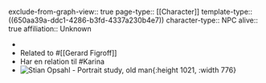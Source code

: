 exclude-from-graph-view:: true
page-type:: [[Character]]
template-type:: ((650aa39a-ddc1-4286-b3fd-4337a230b4e7))
character-type:: NPC
alive:: true
affiliation:: Unknown

-
- Related to #[[Gerard Figroff]]
- Har en relation til #Karina
- ![Stian Opsahl - Portrait study, old man](https://cdna.artstation.com/p/assets/images/images/025/860/448/large/stian-opsahl-portrait-study0401.jpg?1587149147){:height 1021, :width 776}